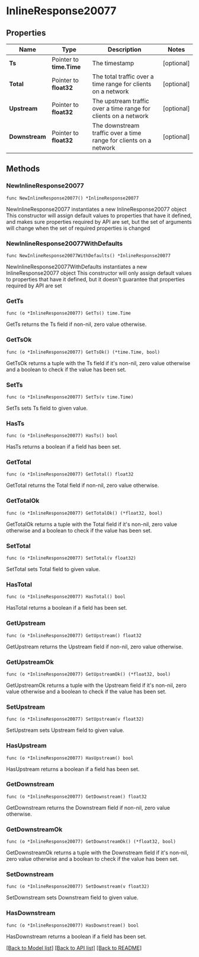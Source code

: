 # InlineResponse20077

## Properties

Name | Type | Description | Notes
------------ | ------------- | ------------- | -------------
**Ts** | Pointer to **time.Time** | The timestamp | [optional] 
**Total** | Pointer to **float32** | The total traffic over a time range for clients on a network | [optional] 
**Upstream** | Pointer to **float32** | The upstream traffic over a time range for clients on a network | [optional] 
**Downstream** | Pointer to **float32** | The downstream traffic over a time range for clients on a network | [optional] 

## Methods

### NewInlineResponse20077

`func NewInlineResponse20077() *InlineResponse20077`

NewInlineResponse20077 instantiates a new InlineResponse20077 object
This constructor will assign default values to properties that have it defined,
and makes sure properties required by API are set, but the set of arguments
will change when the set of required properties is changed

### NewInlineResponse20077WithDefaults

`func NewInlineResponse20077WithDefaults() *InlineResponse20077`

NewInlineResponse20077WithDefaults instantiates a new InlineResponse20077 object
This constructor will only assign default values to properties that have it defined,
but it doesn't guarantee that properties required by API are set

### GetTs

`func (o *InlineResponse20077) GetTs() time.Time`

GetTs returns the Ts field if non-nil, zero value otherwise.

### GetTsOk

`func (o *InlineResponse20077) GetTsOk() (*time.Time, bool)`

GetTsOk returns a tuple with the Ts field if it's non-nil, zero value otherwise
and a boolean to check if the value has been set.

### SetTs

`func (o *InlineResponse20077) SetTs(v time.Time)`

SetTs sets Ts field to given value.

### HasTs

`func (o *InlineResponse20077) HasTs() bool`

HasTs returns a boolean if a field has been set.

### GetTotal

`func (o *InlineResponse20077) GetTotal() float32`

GetTotal returns the Total field if non-nil, zero value otherwise.

### GetTotalOk

`func (o *InlineResponse20077) GetTotalOk() (*float32, bool)`

GetTotalOk returns a tuple with the Total field if it's non-nil, zero value otherwise
and a boolean to check if the value has been set.

### SetTotal

`func (o *InlineResponse20077) SetTotal(v float32)`

SetTotal sets Total field to given value.

### HasTotal

`func (o *InlineResponse20077) HasTotal() bool`

HasTotal returns a boolean if a field has been set.

### GetUpstream

`func (o *InlineResponse20077) GetUpstream() float32`

GetUpstream returns the Upstream field if non-nil, zero value otherwise.

### GetUpstreamOk

`func (o *InlineResponse20077) GetUpstreamOk() (*float32, bool)`

GetUpstreamOk returns a tuple with the Upstream field if it's non-nil, zero value otherwise
and a boolean to check if the value has been set.

### SetUpstream

`func (o *InlineResponse20077) SetUpstream(v float32)`

SetUpstream sets Upstream field to given value.

### HasUpstream

`func (o *InlineResponse20077) HasUpstream() bool`

HasUpstream returns a boolean if a field has been set.

### GetDownstream

`func (o *InlineResponse20077) GetDownstream() float32`

GetDownstream returns the Downstream field if non-nil, zero value otherwise.

### GetDownstreamOk

`func (o *InlineResponse20077) GetDownstreamOk() (*float32, bool)`

GetDownstreamOk returns a tuple with the Downstream field if it's non-nil, zero value otherwise
and a boolean to check if the value has been set.

### SetDownstream

`func (o *InlineResponse20077) SetDownstream(v float32)`

SetDownstream sets Downstream field to given value.

### HasDownstream

`func (o *InlineResponse20077) HasDownstream() bool`

HasDownstream returns a boolean if a field has been set.


[[Back to Model list]](../README.md#documentation-for-models) [[Back to API list]](../README.md#documentation-for-api-endpoints) [[Back to README]](../README.md)


